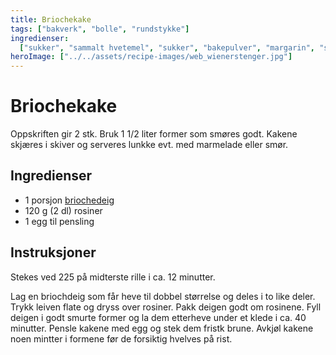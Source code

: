 ```yaml
---
title: Briochekake
tags: ["bakverk", "bolle", "rundstykke"]
ingredienser:
  ["sukker", "sammalt hvetemel", "sukker", "bakepulver", "margarin", "sur melk"]
heroImage: ["../../assets/recipe-images/web_wienerstenger.jpg"]
---
```


# Briochekake

Oppskriften gir 2 stk. Bruk 1 1/2 liter former som smøres godt. Kakene skjæres i skiver og serveres lunkke evt. med marmelade eller smør.

## Ingredienser

- 1 porsjon [briochedeig](./briocher)
- 120 g (2 dl) rosiner
- 1 egg til pensling

## Instruksjoner

Stekes ved 225 på midterste rille i ca. 12 minutter.

Lag en briochdeig som får heve til dobbel størrelse og deles i to like deler. Trykk leiven flate og dryss over rosiner. Pakk deigen godt om rosinene. Fyll deigen i godt smurte former og la dem etterheve under et klede i ca. 40 minutter. Pensle kakene med egg og stek dem fristk brune. Avkjøl kakene noen mintter i formene før de forsiktig hvelves på rist.
